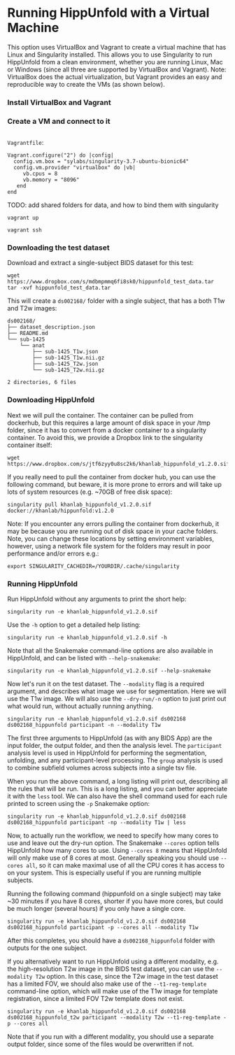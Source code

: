 # Running HippUnfold with a Virtual Machine 

This option uses VirtualBox and Vagrant to create a virtual machine that has Linux
and Singularity installed. This allows you to use Singularity to run HippUnfold 
from a clean environment, whether you are running Linux, Mac or Windows (since all
three are supported by VirtualBox and Vagrant). Note: VirtualBox does the actual 
virtualization, but Vagrant provides an easy and reproducible way to create the
VMs (as shown below).


### Install VirtualBox and Vagrant

### Create a VM and connect to it


```{asciinema} 520410
```

`Vagrantfile`: 
```
Vagrant.configure("2") do |config|
  config.vm.box = "sylabs/singularity-3.7-ubuntu-bionic64"
  config.vm.provider "virtualbox" do |vb|
     vb.cpus = 8
     vb.memory = "8096"
   end
end
```

TODO: add shared folders for data, and how to bind them with singularity


```
vagrant up
```

```
vagrant ssh
```



### Downloading the test dataset

Download and extract a single-subject BIDS dataset for this test:

    wget https://www.dropbox.com/s/mdbmpmmq6fi8sk0/hippunfold_test_data.tar 
    tar -xvf hippunfold_test_data.tar

This will create a `ds002168/` folder with a single subject, that has a 
both T1w and T2w images:

```
ds002168/
├── dataset_description.json
├── README.md
└── sub-1425
    └── anat
        ├── sub-1425_T1w.json
        ├── sub-1425_T1w.nii.gz
        ├── sub-1425_T2w.json
        └── sub-1425_T2w.nii.gz

2 directories, 6 files
```

### Downloading HippUnfold

Next we will pull the container. The container can be pulled from dockerhub, but this requires a large amount of disk space in your /tmp folder, since it has to convert from a docker container to a singularity container. To avoid this, we provide a Dropbox link to the singularity container itself:

    wget https://www.dropbox.com/s/jtf6zyy0u8sc2k6/khanlab_hippunfold_v1.2.0.sif

If you really need to pull the container from docker hub, you can use the following command, but beware, it is more prone to errors and will take up lots of system resources (e.g. ~70GB of free disk space):

    singularity pull khanlab_hippunfold_v1.2.0.sif docker://khanlab/hippunfold:v1.2.0


Note: If you encounter any errors pulling the container from dockerhub, it may be because you are running 
out of disk space in your cache folders. Note, you can change these locations 
by setting environment variables, however, using a network file system for the folders may result in poor performance and/or errors e.g.:
    
    export SINGULARITY_CACHEDIR=/YOURDIR/.cache/singularity


### Running HippUnfold

Run HippUnfold without any arguments to print the short help:

    singularity run -e khanlab_hippunfold_v1.2.0.sif 

Use the `-h` option to get a detailed help listing:

    singularity run -e khanlab_hippunfold_v1.2.0.sif -h

Note that all the Snakemake command-line options are also available in
HippUnfold, and can be listed with `--help-snakemake`:

    singularity run -e khanlab_hippunfold_v1.2.0.sif --help-snakemake


Now let's run it on the test dataset. The `--modality` flag is a 
required argument, and describes what image we use for segmentation. Here 
we will use the T1w image. We will also use the `--dry-run/-n`  option to 
just print out what would run, without actually running anything.


    singularity run -e khanlab_hippunfold_v1.2.0.sif ds002168 ds002168_hippunfold participant -n --modality T1w


The first three arguments to HippUnfold (as with any BIDS App) are the input
folder, the output folder, and then the analysis level. The `participant` analysis 
level is used in HippUnfold for performing the segmentation, unfolding, and any
participant-level processing. The `group` analysis is used to combine subfield volumes
across subjects into a single tsv file.


When you run the above command, a long listing will print out, describing all the rules that 
will be run. This is a long listing, and you can better appreciate it with the `less` tool. We can
also have the shell command used for each rule printed to screen using the `-p` Snakemake option:

    singularity run -e khanlab_hippunfold_v1.2.0.sif ds002168 ds002168_hippunfold participant -np --modality T1w | less


Now, to actually run the workflow, we need to specify how many cores to use and leave out
the dry-run option.  The Snakemake `--cores` option tells HippUnfold how many cores to use.
 Using `--cores 8` means that HippUnfold will only make use of 8 cores at most. Generally speaking 
you should use `--cores all`,  so it can make maximal use of all the CPU cores it has access to on your system. This is especially 
useful if you are running multiple subjects. 

Running the following command (hippunfold on a single subject) may take ~30 minutes if you have 8 cores, shorter if you have more 
cores, but could be much longer (several hours) if you only have a single core.


    singularity run -e khanlab_hippunfold_v1.2.0.sif ds002168 ds002168_hippunfold participant -p --cores all --modality T1w


After this completes, you should have a `ds002168_hippunfold` folder with outputs for the one subject.

If you alternatively want to run HippUnfold using a different modality, e.g. the high-resolution T2w image
in the BIDS test dataset, you can use the `--modality T2w` option. In this case, since the T2w image in the 
test dataset has a limited FOV, we should also make use of the `--t1-reg-template` command-line option,
which will make use of the T1w image for template registration, since a limited FOV T2w template does not exist.

    singularity run -e khanlab_hippunfold_v1.2.0.sif ds002168 ds002168_hippunfold_t2w participant --modality T2w --t1-reg-template -p --cores all

Note that if you run with a different modality, you should use a separate output folder, since some of the files 
would be overwritten if not.




